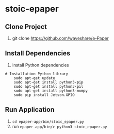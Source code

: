 # stoic-epaper

## Clone Project
1. git clone https://github.com/waveshare/e-Paper

## Install Dependencies
1. Install Python dependencies

```
# Installation Python library
    sudo apt-get update
    sudo apt-get install python3-pip
    sudo apt-get install python3-pil
    sudo apt-get install python3-numpy
    sudo pip install Jetson.GPIO
```

## Run Application
1. `cd epaper-app/bin/stoic_epaper.py`
2. run `epaper-app/bin/> python3 stoic_epaper.py`
